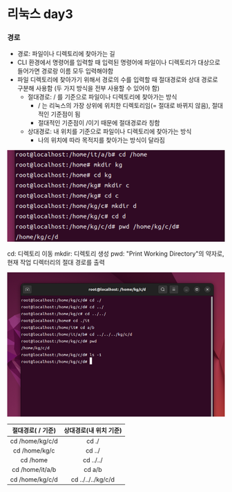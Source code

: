 <h1>리눅스 day3</h1>

<h3>경로</h3>

* 경로: 파일이나 디렉토리에 찾아가는 길
* CLI 환경에서 명령어를 입력할 때 입력된 명령어에 파일이나 디렉토리가 대상으로 들어가면 경로랑 이름 모두 입력해야함
* 파일 디렉토리에 찾아가기 위해서 경로의 수를 입력할 때 절대경로와 상대 경로로 구분해 사용함 (두 가지 방식을 전부 사용할 수 있어야 함)
    * 절대경로: / 를 기준으로 파일이나 디렉토리에 찾아가는 방식
        * / 는 리눅스의 가장 상위에 위치한 디렉토리임(= 절대로 바뀌지 않음), 절대적인 기준점이 됨
        * 절대적인 기준점이 /이기 때문에 절대경로라 칭함
    * 상대경로: 내 위치를 기준으로 파일이나 디렉토리에 찾아가는 방식
        * 나의 위치에 따라 목적지를 찾아가는 방식이 달라짐

![Alt text](image-6.png)

cd: 디렉토리 이동
mkdir: 디렉토리 생성
pwd: "Print Working Directory"의 약자로, 현재 작업 디렉터리의 절대 경로를 출력

![Alt text](image-7.png)

|절대경로( / 기준)|상대경로(내 위치 기준)|
|:--------------:|:------------------:|
|cd /home/kg/c/d|cd ./|
|cd /home/kg/c|cd ../|
|cd /home|cd ../../|
|cd /home/it/a/b|cd a/b|
|cd /home/kg/c/d|cd ../../../kg/c/d|